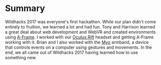 # Summary
Wildhacks 2017 was everyone's first hackathon. While our plan didn't come entirely to fruition, we learned a lot and had fun. Tony and Harrison learned a great deal about web development and WebVR and created environments using [A-Frame](https://aframe.io). I worked with our [Oculus Rift](https://oculus.com/rift) headset and getting A-Frame working with it. Brian and I also worked with the [Myo](https://www.myo.com/ "Myo Gesture Control Armband") armband, a device that controls events on a computer using gestures and movements. In the end, we all came out of Wildhacks 2017 having learned how to use something new.
